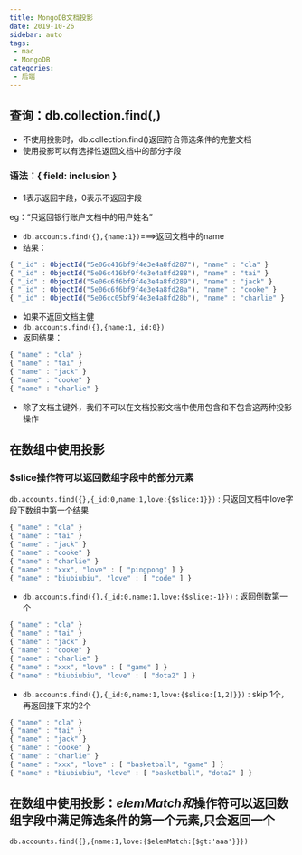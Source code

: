 ```yaml
---
title: MongoDB文档投影
date: 2019-10-26
sidebar: auto
tags:
 - mac
 - MongoDB
categories: 
 - 后端
---
```


## 查询：db.collection.find(<query>,<projection>)
- 不使用投影时，db.collection.find()返回符合筛选条件的完整文档
- 使用投影可以有选择性返回文档中的部分字段

### 语法：{ field: inclusion }
- 1表示返回字段，0表示不返回字段

eg：“只返回银行账户文档中的用户姓名”
- `db.accounts.find({},{name:1})`===>返回文档中的name
- 结果：
```js
{ "_id" : ObjectId("5e06c416bf9f4e3e4a8fd287"), "name" : "cla" }
{ "_id" : ObjectId("5e06c416bf9f4e3e4a8fd288"), "name" : "tai" }
{ "_id" : ObjectId("5e06c6f6bf9f4e3e4a8fd289"), "name" : "jack" }
{ "_id" : ObjectId("5e06c6f6bf9f4e3e4a8fd28a"), "name" : "cooke" }
{ "_id" : ObjectId("5e06cc05bf9f4e3e4a8fd28b"), "name" : "charlie" }
```
- 如果不返回文档主健
- `db.accounts.find({},{name:1,_id:0})`
- 返回结果：
```js
{ "name" : "cla" } 
{ "name" : "tai" }
{ "name" : "jack" }
{ "name" : "cooke" }
{ "name" : "charlie" }
```
- 除了文档主键外，我们不可以在文档投影文档中使用包含和不包含这两种投影操作

## 在数组中使用投影
### $slice操作符可以返回数组字段中的部分元素
`db.accounts.find({},{_id:0,name:1,love:{$slice:1}})` 
: 只返回文档中love字段下数组中第一个结果
```js
{ "name" : "cla" }
{ "name" : "tai" }
{ "name" : "jack" }
{ "name" : "cooke" }
{ "name" : "charlie" }
{ "name" : "xxx", "love" : [ "pingpong" ] }
{ "name" : "biubiubiu", "love" : [ "code" ] }
```
- `db.accounts.find({},{_id:0,name:1,love:{$slice:-1}})` 
: 返回倒数第一个
```js
{ "name" : "cla" }
{ "name" : "tai" }
{ "name" : "jack" }
{ "name" : "cooke" }
{ "name" : "charlie" }
{ "name" : "xxx", "love" : [ "game" ] }
{ "name" : "biubiubiu", "love" : [ "dota2" ] }
```

- `db.accounts.find({},{_id:0,name:1,love:{$slice:[1,2]}})` 
: skip 1个，再返回接下来的2个
```js
{ "name" : "cla" }
{ "name" : "tai" }
{ "name" : "jack" }
{ "name" : "cooke" }
{ "name" : "charlie" }
{ "name" : "xxx", "love" : [ "basketball", "game" ] }
{ "name" : "biubiubiu", "love" : [ "basketball", "dota2" ] }
```
## 在数组中使用投影：$elemMatch和$操作符可以返回数组字段中满足筛选条件的第一个元素,只会返回一个 
`db.accounts.find({},{name:1,love:{$elemMatch:{$gt:'aaa'}}})`